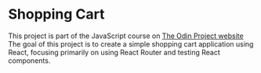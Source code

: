 # Shopping Cart
This project is part of the JavaScript course on [The Odin Project website](https://www.theodinproject.com)  
The goal of this project is to create a simple shopping cart application using React, focusing primarily on using React Router and testing React components.
